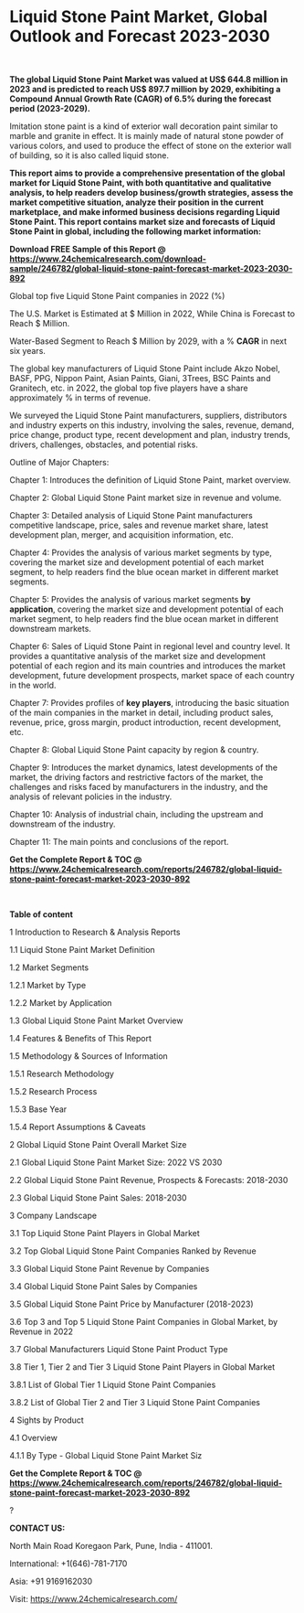 <h1>Liquid Stone Paint Market, Global Outlook and Forecast 2023-2030</h1><br/><p><strong>The global Liquid Stone Paint Market was valued at US$ 644.8 million in 2023 and is predicted to reach US$ 897.7 million by 2029, exhibiting a Compound Annual Growth Rate (<strong>CAGR</strong>) of 6.5% during the forecast period (2023-2029).</strong></p>
 
 
 
 <p>Imitation stone paint is a kind of exterior wall decoration paint similar to marble and granite in effect. It is mainly made of natural stone powder of various colors, and used to produce the effect of stone on the exterior wall of building, so it is also called liquid stone.</p>
 
 
 
 <p><strong>This report aims to provide a comprehensive presentation of the global market for Liquid Stone Paint, with both quantitative and qualitative analysis, to help readers develop business/growth strategies, assess the market competitive situation, analyze their position in the current marketplace, and make informed business decisions regarding Liquid Stone Paint. This report contains market size and forecasts of Liquid Stone Paint in global, including the following market information:</strong></p>
 
 
 
 <div><b>Download FREE Sample of this Report @ <a href="https://www.24chemicalresearch.com/download-sample/246782/global-liquid-stone-paint-forecast-market-2023-2030-892">https://www.24chemicalresearch.com/download-sample/246782/global-liquid-stone-paint-forecast-market-2023-2030-892</a></b></div>
 
 
 
 <p>Global top five Liquid Stone Paint companies in 2022 (%)</p>
 
 
 
 <p>The U.S. Market is Estimated at $ Million in 2022, While China is Forecast to Reach $ Million.</p>
 
 
 
 <p>Water-Based Segment to Reach $ Million by 2029, with a % <strong>CAGR</strong> in next six years.</p>
 
 
 
 <p>The global key manufacturers of Liquid Stone Paint include Akzo Nobel, BASF, PPG, Nippon Paint, Asian Paints, Giani, 3Trees, BSC Paints and Granitech, etc. in 2022, the global top five players have a share approximately % in terms of revenue.</p>
 
 
 
 <p>We surveyed the Liquid Stone Paint manufacturers, suppliers, distributors and industry experts on this industry, involving the sales, revenue, demand, price change, product type, recent development and plan, industry trends, drivers, challenges, obstacles, and potential risks.</p>
 
 
 
 <p>Outline of Major Chapters:</p>
 
 
 
 <p>Chapter 1: Introduces the definition of Liquid Stone Paint, market overview.</p>
 
 
 
 <p>Chapter 2: Global Liquid Stone Paint market size in revenue and volume.</p>
 
 
 
 <p>Chapter 3: Detailed analysis of Liquid Stone Paint manufacturers competitive landscape, price, sales and revenue market share, latest development plan, merger, and acquisition information, etc.</p>
 
 
 
 <p>Chapter 4: Provides the analysis of various market segments by type, covering the market size and development potential of each market segment, to help readers find the blue ocean market in different market segments.</p>
 
 
 
 <p>Chapter 5: Provides the analysis of various market segments <strong>by application</strong>, covering the market size and development potential of each market segment, to help readers find the blue ocean market in different downstream markets.</p>
 
 
 
 <p>Chapter 6: Sales of Liquid Stone Paint in regional level and country level. It provides a quantitative analysis of the market size and development potential of each region and its main countries and introduces the market development, future development prospects, market space of each country in the world.</p>
 
 
 
 <p>Chapter 7: Provides profiles of <strong>key players</strong>, introducing the basic situation of the main companies in the market in detail, including product sales, revenue, price, gross margin, product introduction, recent development, etc.</p>
 
 
 
 <p>Chapter 8: Global Liquid Stone Paint capacity by region & country.</p>
 
 
 
 <p>Chapter 9: Introduces the market dynamics, latest developments of the market, the driving factors and restrictive factors of the market, the challenges and risks faced by manufacturers in the industry, and the analysis of relevant policies in the industry.</p>
 
 
 
 <p>Chapter 10: Analysis of industrial chain, including the upstream and downstream of the industry.</p>
 
 
 
 <p>Chapter 11: The main points and conclusions of the report.</p>
 
 
 
 <div><b>Get the Complete Report & TOC @ <a href="https://www.24chemicalresearch.com/reports/246782/global-liquid-stone-paint-forecast-market-2023-2030-892">https://www.24chemicalresearch.com/reports/246782/global-liquid-stone-paint-forecast-market-2023-2030-892</a></b></div>
 
 
 
 <p><br />
 
 <b>Table of content</b></p>
 
 
 
 <p>1 Introduction to Research & Analysis Reports<br />
 
 1.1 Liquid Stone Paint Market Definition<br />
 
 1.2 Market Segments<br />
 
 1.2.1 Market by Type<br />
 
 1.2.2 Market by Application<br />
 
 1.3 Global Liquid Stone Paint Market Overview<br />
 
 1.4 Features & Benefits of This Report<br />
 
 1.5 Methodology & Sources of Information<br />
 
 1.5.1 Research Methodology<br />
 
 1.5.2 Research Process<br />
 
 1.5.3 Base Year<br />
 
 1.5.4 Report Assumptions & Caveats<br />
 
 2 Global Liquid Stone Paint Overall Market Size<br />
 
 2.1 Global Liquid Stone Paint Market Size: 2022 VS 2030<br />
 
 2.2 Global Liquid Stone Paint Revenue, Prospects & Forecasts: 2018-2030<br />
 
 2.3 Global Liquid Stone Paint Sales: 2018-2030<br />
 
 3 Company Landscape<br />
 
 3.1 Top Liquid Stone Paint Players in Global Market<br />
 
 3.2 Top Global Liquid Stone Paint Companies Ranked by Revenue<br />
 
 3.3 Global Liquid Stone Paint Revenue by Companies<br />
 
 3.4 Global Liquid Stone Paint Sales by Companies<br />
 
 3.5 Global Liquid Stone Paint Price by Manufacturer (2018-2023)<br />
 
 3.6 Top 3 and Top 5 Liquid Stone Paint Companies in Global Market, by Revenue in 2022<br />
 
 3.7 Global Manufacturers Liquid Stone Paint Product Type<br />
 
 3.8 Tier 1, Tier 2 and Tier 3 Liquid Stone Paint Players in Global Market<br />
 
 3.8.1 List of Global Tier 1 Liquid Stone Paint Companies<br />
 
 3.8.2 List of Global Tier 2 and Tier 3 Liquid Stone Paint Companies<br />
 
 4 Sights by Product<br />
 
 4.1 Overview<br />
 
 4.1.1 By Type - Global Liquid Stone Paint Market Siz</p>
 
 
 
 <div><b>Get the Complete Report & TOC @ <a href="https://www.24chemicalresearch.com/reports/246782/global-liquid-stone-paint-forecast-market-2023-2030-892">https://www.24chemicalresearch.com/reports/246782/global-liquid-stone-paint-forecast-market-2023-2030-892</a></b></div>
 
 
 
 <p>? </p>
 
 
 
 <p><b>CONTACT US:</b><br />
 
 North Main Road Koregaon Park, Pune, India - 411001.<br />
 
 International: +1(646)-781-7170<br />
 
 Asia: +91 9169162030<br />
 
 Visit: <a href="https://www.24chemicalresearch.com/">https://www.24chemicalresearch.com/</a></p>
